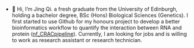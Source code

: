 - 👋 Hi, I’m Jing Qi. a fresh graduate from the University of Edinburgh, holding a bachelor degree, BSc (Hons) Biological Sciences (Genetics). 
I first started to use Github for my honours project to develop a better bioinformatics workflow to quantify the interaction between RNA and protein ([nf_CRACpipeline](https://github.com/JingQiChong/nf_CRACpipeline)).
Currently, I am looking for jobs and is willing to work as research assistant or research technician. 

<!---
JingQiChong/JingQiChong is a ✨ special ✨ repository because its `README.md` (this file) appears on your GitHub profile.
You can click the Preview link to take a look at your changes.
--->
